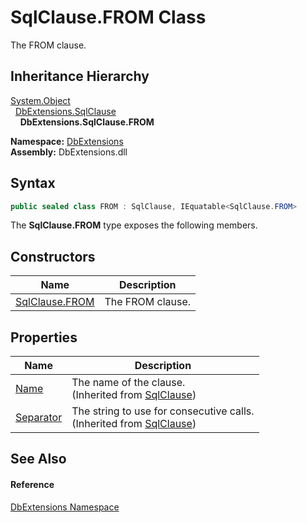 SqlClause.FROM Class
====================
The FROM clause.


Inheritance Hierarchy
---------------------
[System.Object][1]  
  [DbExtensions.SqlClause][2]  
    **DbExtensions.SqlClause.FROM**  
  
**Namespace:** [DbExtensions][3]  
**Assembly:** DbExtensions.dll

Syntax
------

```csharp
public sealed class FROM : SqlClause, IEquatable<SqlClause.FROM>
```

The **SqlClause.FROM** type exposes the following members.


Constructors
------------

| Name                | Description      |
| ------------------- | ---------------- |
| [SqlClause.FROM][4] | The FROM clause. |


Properties
----------

| Name           | Description                                                                  |
| -------------- | ---------------------------------------------------------------------------- |
| [Name][5]      | The name of the clause.<br/>(Inherited from [SqlClause][2])                  |
| [Separator][6] | The string to use for consecutive calls.<br/>(Inherited from [SqlClause][2]) |


See Also
--------

#### Reference
[DbExtensions Namespace][3]  

[1]: https://learn.microsoft.com/dotnet/api/system.object
[2]: ../SqlClause/README.md
[3]: ../README.md
[4]: _ctor.md
[5]: ../SqlClause/Name.md
[6]: ../SqlClause/Separator.md